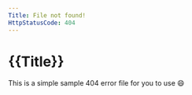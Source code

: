 ```yaml
---
Title: File not found!
HttpStatusCode: 404
---
```

# {{Title}}
This is a simple sample 404 error file for you to use :smile: